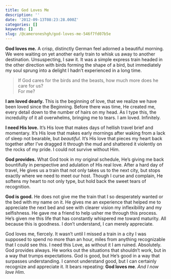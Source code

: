 ```yaml
---
title: God Loves Me
description: ''
date: '2012-09-13T08:23:28.000Z'
categories: []
keywords: []
slug: /@cameroneshgh/god-loves-me-546f7fd07b5e
---
```


**God loves me.** A crisp, distinctly German feel adorned a beautiful morning. We were waiting on yet another early train to whisk us away to another destination. Unsuspecting, I saw it. It was a simple express train headed in the other direction with birds forming the shape of a bird, but immediately my soul sprung into a delight I hadn’t experienced in a long time.

> If God cares for the birds and the beasts, how much more does he care for us?  
> For me?

**I am loved dearly.** This is the beginning of love, that we realize we have been loved since the Beginning. Before there was time, He created me, every detail down to the number of hairs on my head. As I type this, the incredulity of it all overwhelms, bringing me to tears. I am loved. Infinitely.

**I need His love.** It’s His love that makes days of hellish travel brief and momentary. It’s His love that makes early mornings after waking from a lack of sleep not bearable, but _beautiful_. It’s His love that pieces my heart back together after I’ve dragged it through the mud and shattered it violently on the rocks of my pride. I could not survive without Him.

**God provides.** What God took in my original schedule, He’s giving me back bountifully in perspective and adulation of His real love. After a hard day of travel, He gives us a train that not only takes us to the next city, but stops exactly where we need to meet our host. Though I curse and complain, He softens my heart to not only type, but hold back the sweet tears of recognition.

**God is good.** He does not give me the train that I so desperately wanted or the bed with my name on it. He gives me an experience that helped me to appreciate the next bed and see with clearer vision my inflexibility and my selfishness. He gave me a friend to help usher me through this process. He’s given me this life that has constantly whispered me toward maturity. All because this is goodness. I don’t understand, I can merely appreciate.

God loves me, fiercely. It wasn’t until I missed a train in a city I was supposed to spend no more than an hour, miles from anything recognizable that I could see this. I need this Love, as without it I am ruined. Absolutely. God provides always. He works out the situations that shouldn’t work, but in a way that trumps expectations. God is good, but He’s good in a way that surpasses understanding. I cannot understand good, but I can certainly recognize and appreciate it. It bears repeating: **God loves me**. _And I now love Him_.
